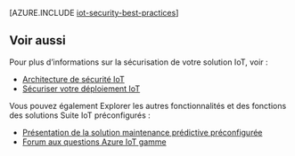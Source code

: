 <properties
 pageTitle="Meilleures pratiques de sécurité IoT | Microsoft Azure"
 description="Meilleures pratiques de sécurité pour sécuriser votre infrastructure IoT"
 services=""
 suite="iot-suite"
 documentationCenter=""
 authors="YuriDio"
 manager="timlt"
 editor=""/>

<tags
 ms.service="iot-suite"
 ms.devlang="na"
 ms.topic="article"
 ms.tgt_pltfrm="na"
 ms.workload="na"
 ms.date="10/17/2016"
 ms.author="yurid"/>

[AZURE.INCLUDE [iot-security-best-practices](../../includes/iot-security-best-practices.md)]

## <a name="see-also"></a>Voir aussi

Pour plus d’informations sur la sécurisation de votre solution IoT, voir :

- [Architecture de sécurité IoT][lnk-security-architecture]
- [Sécuriser votre déploiement IoT][lnk-security-deployment]

Vous pouvez également Explorer les autres fonctionnalités et des fonctions des solutions Suite IoT préconfigurés :

- [Présentation de la solution maintenance prédictive préconfigurée][lnk-predictive-overview]
- [Forum aux questions Azure IoT gamme][lnk-faq]

[lnk-predictive-overview]: iot-suite-predictive-overview.md
[lnk-faq]: iot-suite-faq.md

[lnk-security-architecture]: iot-security-architecture.md
[lnk-security-deployment]: iot-suite-security-deployment.md
